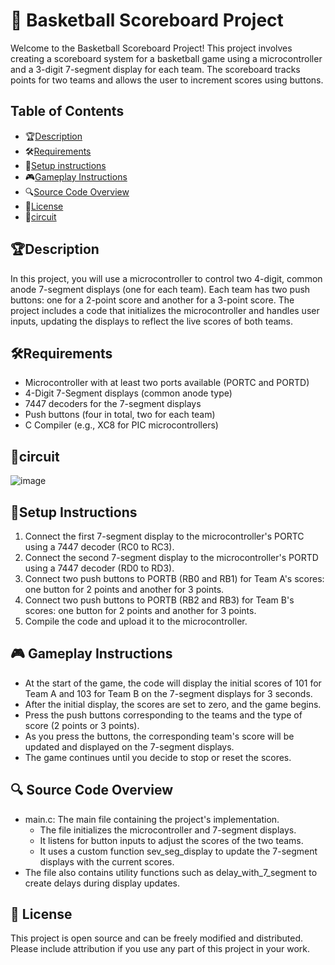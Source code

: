 # 🏀 Basketball Scoreboard Project

Welcome to the Basketball Scoreboard Project! This project involves creating a scoreboard system for a basketball game using a microcontroller and a 3-digit 7-segment display for each team. The scoreboard tracks points for two teams and allows the user to increment scores using buttons.

## Table of Contents
- 🏆[Description](#description)
- 🛠[Requirements](#requirements)
- 📖[Setup instructions](#Setup-instructions)
- 🎮[Gameplay Instructions](#gameplay-instructions)
- 🔍[Source Code Overview](#source-code-overview)
- 📜[License](#license)
- 🔌[circuit](#circuit)

## 🏆Description
In this project, you will use a microcontroller to control two 4-digit, common anode 7-segment displays (one for each team). Each team has two push buttons: one for a 2-point score and another for a 3-point score. The project includes a code that initializes the microcontroller and handles user inputs, updating the displays to reflect the live scores of both teams.

## 🛠Requirements
- Microcontroller with at least two ports available (PORTC and PORTD)
- 4-Digit 7-Segment displays (common anode type)
- 7447 decoders for the 7-segment displays
- Push buttons (four in total, two for each team)
- C Compiler (e.g., XC8 for PIC microcontrollers)

## 🔌circuit 

![image](https://drive.google.com/uc?export=view&id=1W4hjOFVHGMnW8yi0qLCfjaqWgsVq7L2V)

## 📖Setup Instructions
1. Connect the first 7-segment display to the microcontroller's PORTC using a 7447 decoder (RC0 to RC3).
2. Connect the second 7-segment display to the microcontroller's PORTD using a 7447 decoder (RD0 to RD3).
3. Connect two push buttons to PORTB (RB0 and RB1) for Team A's scores: one button for 2 points and another for 3 points.
4. Connect two push buttons to PORTB (RB2 and RB3) for Team B's scores: one button for 2 points and another for 3 points.
5. Compile the code and upload it to the microcontroller.

## 🎮 Gameplay Instructions
- At the start of the game, the code will display the initial scores of 101 for Team A and 103 for Team B on the 7-segment displays for 3 seconds.
- After the initial display, the scores are set to zero, and the game begins.
- Press the push buttons corresponding to the teams and the type of score (2 points or 3 points).
- As you press the buttons, the corresponding team's score will be updated and displayed on the 7-segment displays.
- The game continues until you decide to stop or reset the scores.

## 🔍 Source Code Overview
- main.c: The main file containing the project's implementation.
    - The file initializes the microcontroller and 7-segment displays.
    - It listens for button inputs to adjust the scores of the two teams.
    - It uses a custom function sev_seg_display to update the 7-segment displays with the current scores.
- The file also contains utility functions such as delay_with_7_segment to create delays during display updates.

## 📜 License
This project is open source and can be freely modified and distributed. Please include attribution if you use any part of this project in your work.
